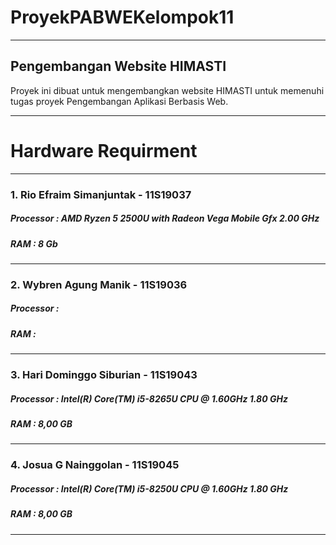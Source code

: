 # ProyekPABWEKelompok11
---

## Pengembangan Website HIMASTI

Proyek ini dibuat untuk mengembangkan website HIMASTI untuk memenuhi tugas proyek Pengembangan Aplikasi Berbasis Web.

---
# Hardware Requirment
---
### 1. Rio Efraim Simanjuntak - 11S19037

##### Processor : AMD Ryzen 5 2500U with Radeon Vega Mobile Gfx 2.00 GHz
##### RAM : 8 Gb

---
### 2. Wybren Agung Manik - 11S19036

##### Processor :
##### RAM : 

---
### 3. Hari Dominggo Siburian - 11S19043

##### Processor : Intel(R) Core(TM) i5-8265U CPU @ 1.60GHz   1.80 GHz
##### RAM : 8,00 GB

---
### 4. Josua G Nainggolan - 11S19045

##### Processor : Intel(R) Core(TM) i5-8250U CPU @ 1.60GHz   1.80 GHz
##### RAM : 8,00 GB
---
